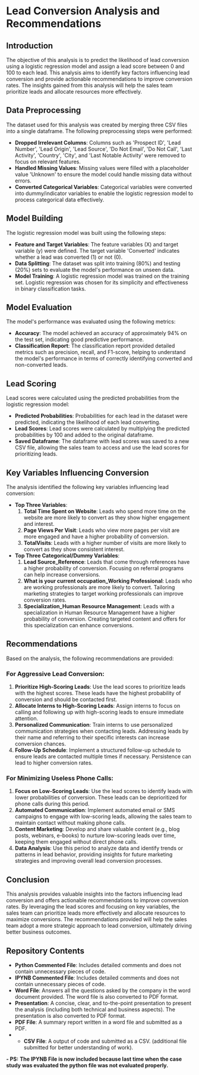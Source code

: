 # Lead Conversion Analysis and Recommendations

## Introduction
The objective of this analysis is to predict the likelihood of lead conversion using a logistic regression model and assign a lead score between 0 and 100 to each lead. This analysis aims to identify key factors influencing lead conversion and provide actionable recommendations to improve conversion rates. The insights gained from this analysis will help the sales team prioritize leads and allocate resources more effectively.

## Data Preprocessing
The dataset used for this analysis was created by merging three CSV files into a single dataframe. The following preprocessing steps were performed:
- **Dropped Irrelevant Columns**: Columns such as 'Prospect ID', 'Lead Number', 'Lead Origin', 'Lead Source', 'Do Not Email', 'Do Not Call', 'Last Activity', 'Country', 'City', and 'Last Notable Activity' were removed to focus on relevant features.
- **Handled Missing Values**: Missing values were filled with a placeholder value 'Unknown' to ensure the model could handle missing data without errors.
- **Converted Categorical Variables**: Categorical variables were converted into dummy/indicator variables to enable the logistic regression model to process categorical data effectively.

## Model Building
The logistic regression model was built using the following steps:
- **Feature and Target Variables**: The feature variables (X) and target variable (y) were defined. The target variable 'Converted' indicates whether a lead was converted (1) or not (0).
- **Data Splitting**: The dataset was split into training (80%) and testing (20%) sets to evaluate the model's performance on unseen data.
- **Model Training**: A logistic regression model was trained on the training set. Logistic regression was chosen for its simplicity and effectiveness in binary classification tasks.

## Model Evaluation
The model's performance was evaluated using the following metrics:
- **Accuracy**: The model achieved an accuracy of approximately 94% on the test set, indicating good predictive performance.
- **Classification Report**: The classification report provided detailed metrics such as precision, recall, and F1-score, helping to understand the model's performance in terms of correctly identifying converted and non-converted leads.

## Lead Scoring
Lead scores were calculated using the predicted probabilities from the logistic regression model:
- **Predicted Probabilities**: Probabilities for each lead in the dataset were predicted, indicating the likelihood of each lead converting.
- **Lead Scores**: Lead scores were calculated by multiplying the predicted probabilities by 100 and added to the original dataframe.
- **Saved Dataframe**: The dataframe with lead scores was saved to a new CSV file, allowing the sales team to access and use the lead scores for prioritizing leads.

## Key Variables Influencing Conversion
The analysis identified the following key variables influencing lead conversion:
- **Top Three Variables**:
  1. **Total Time Spent on Website**: Leads who spend more time on the website are more likely to convert as they show higher engagement and interest.
  2. **Page Views Per Visit**: Leads who view more pages per visit are more engaged and have a higher probability of conversion.
  3. **TotalVisits**: Leads with a higher number of visits are more likely to convert as they show consistent interest.
- **Top Three Categorical/Dummy Variables**:
  1. **Lead Source_Reference**: Leads that come through references have a higher probability of conversion. Focusing on referral programs can help increase conversions.
  2. **What is your current occupation_Working Professional**: Leads who are working professionals are more likely to convert. Tailoring marketing strategies to target working professionals can improve conversion rates.
  3. **Specialization_Human Resource Management**: Leads with a specialization in Human Resource Management have a higher probability of conversion. Creating targeted content and offers for this specialization can enhance conversions.

## Recommendations
Based on the analysis, the following recommendations are provided:

### For Aggressive Lead Conversion:
1. **Prioritize High-Scoring Leads**: Use the lead scores to prioritize leads with the highest scores. These leads have the highest probability of conversion and should be contacted first.
2. **Allocate Interns to High-Scoring Leads**: Assign interns to focus on calling and following up with high-scoring leads to ensure immediate attention.
3. **Personalized Communication**: Train interns to use personalized communication strategies when contacting leads. Addressing leads by their name and referring to their specific interests can increase conversion chances.
4. **Follow-Up Schedule**: Implement a structured follow-up schedule to ensure leads are contacted multiple times if necessary. Persistence can lead to higher conversion rates.

### For Minimizing Useless Phone Calls:
1. **Focus on Low-Scoring Leads**: Use the lead scores to identify leads with lower probabilities of conversion. These leads can be deprioritized for phone calls during this period.
2. **Automated Communication**: Implement automated email or SMS campaigns to engage with low-scoring leads, allowing the sales team to maintain contact without making phone calls.
3. **Content Marketing**: Develop and share valuable content (e.g., blog posts, webinars, e-books) to nurture low-scoring leads over time, keeping them engaged without direct phone calls.
4. **Data Analysis**: Use this period to analyze data and identify trends or patterns in lead behavior, providing insights for future marketing strategies and improving overall lead conversion processes.

## Conclusion
This analysis provides valuable insights into the factors influencing lead conversion and offers actionable recommendations to improve conversion rates. By leveraging the lead scores and focusing on key variables, the sales team can prioritize leads more effectively and allocate resources to maximize conversions. The recommendations provided will help the sales team adopt a more strategic approach to lead conversion, ultimately driving better business outcomes.

## Repository Contents
- **Python Commented File**: Includes detailed comments and does not contain unnecessary pieces of code.
- **IPYNB Commented File**: Includes detailed comments and does not contain unnecessary pieces of code.
- **Word File**: Answers all the questions asked by the company in the word document provided. The word file is also converted to PDF format.
- **Presentation**: A concise, clear, and to-the-point presentation to present the analysis (including both technical and business aspects). The presentation is also converted to PDF format.
- **PDF File**: A summary report written in a word file and submitted as a PDF.
- - **CSV File**: A output of code and submitted as a CSV. (additional file submitted for better understanding of work).
 
**- PS:**
**The IPYNB File is now included because last time when the case study was evaluated the python file was not evaluated properly.**
